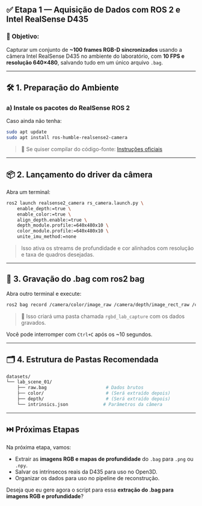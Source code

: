 
## ✅ **Etapa 1 — Aquisição de Dados com ROS 2 e Intel RealSense D435**

### 🎯 Objetivo:

Capturar um conjunto de **\~100 frames RGB-D sincronizados** usando a câmera Intel RealSense D435 no ambiente do laboratório, com **10 FPS e resolução 640×480**, salvando tudo em um único arquivo `.bag`.

---

## 🛠️ **1. Preparação do Ambiente**

### a) Instale os pacotes do RealSense ROS 2

Caso ainda não tenha:

```bash
sudo apt update
sudo apt install ros-humble-realsense2-camera
```

> 🔁 Se quiser compilar do código-fonte: [Instruções oficiais](https://github.com/IntelRealSense/realsense-ros/tree/ros2-development)

---

## 📦 **2. Lançamento do driver da câmera**

Abra um terminal:

```bash
ros2 launch realsense2_camera rs_camera.launch.py \
    enable_depth:=true \
    enable_color:=true \
    align_depth.enable:=true \
    depth_module.profile:=640x480x10 \
    color_module.profile:=640x480x10 \
    unite_imu_method:=none
```

> Isso ativa os streams de profundidade e cor alinhados com resolução e taxa de quadros desejadas.

---

## 🎥 **3. Gravação do .bag com ros2 bag**

Abra outro terminal e execute:

```bash
ros2 bag record /camera/color/image_raw /camera/depth/image_rect_raw /camera/aligned_depth_to_color/image_raw /camera/color/camera_info -o lab_scene_01
```

> 📁 Isso criará uma pasta chamada `rgbd_lab_capture` com os dados gravados.

Você pode interromper com `Ctrl+C` após os \~10 segundos.

---

## 🗂️ **4. Estrutura de Pastas Recomendada**

```bash
datasets/
└── lab_scene_01/
    ├── raw.bag                      # Dados brutos
    ├── color/                       # (Será extraído depois)
    ├── depth/                       # (Será extraído depois)
    └── intrinsics.json             # Parâmetros da câmera
```

---

## ⏭️ **Próximas Etapas**

Na próxima etapa, vamos:

* Extrair as **imagens RGB e mapas de profundidade** do `.bag` para `.png` ou `.npy`.
* Salvar os intrínsecos reais da D435 para uso no Open3D.
* Organizar os dados para uso no pipeline de reconstrução.

Deseja que eu gere agora o script para essa **extração do .bag para imagens RGB e profundidade**?
